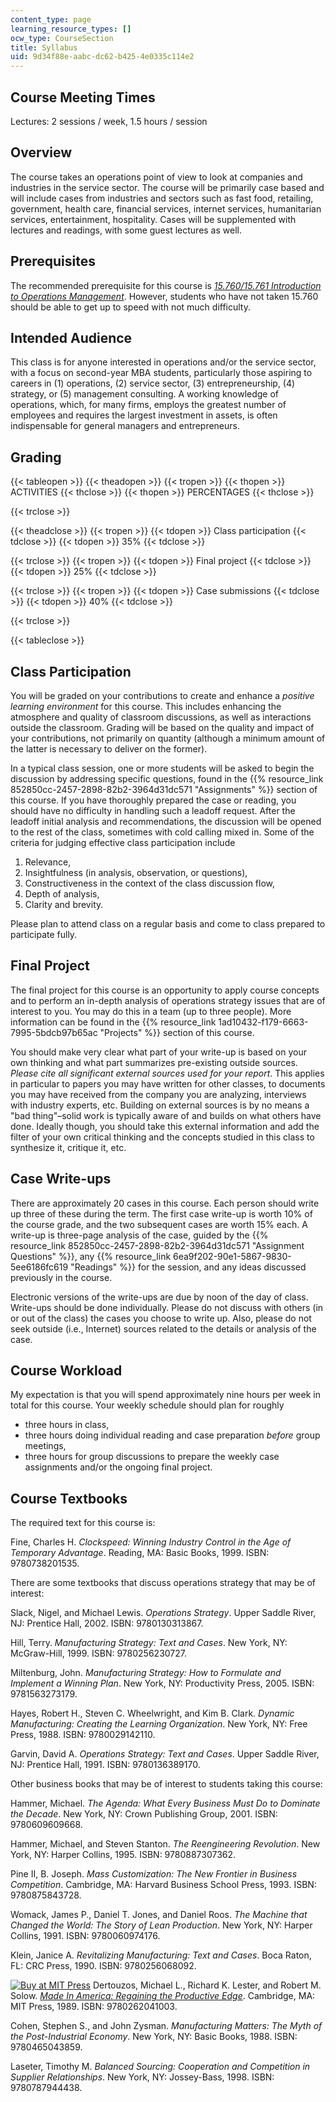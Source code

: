 ```yaml
---
content_type: page
learning_resource_types: []
ocw_type: CourseSection
title: Syllabus
uid: 9d34f88e-aabc-dc62-b425-4e0335c114e2
---
```


Course Meeting Times
--------------------

Lectures: 2 sessions / week, 1.5 hours / session

Overview
--------

The course takes an operations point of view to look at companies and industries in the service sector. The course will be primarily case based and will include cases from industries and sectors such as fast food, retailing, government, health care, financial services, internet services, humanitarian services, entertainment, hospitality. Cases will be supplemented with lectures and readings, with some guest lectures as well.

Prerequisites
-------------

The recommended prerequisite for this course is [_15.760/15.761 Introduction to Operations Management_](/courses/15-760b-introduction-to-operations-management-spring-2004). However, students who have not taken 15.760 should be able to get up to speed with not much difficulty.

Intended Audience
-----------------

This class is for anyone interested in operations and/or the service sector, with a focus on second-year MBA students, particularly those aspiring to careers in (1) operations, (2) service sector, (3) entrepreneurship, (4) strategy, or (5) management consulting. A working knowledge of operations, which, for many firms, employs the greatest number of employees and requires the largest investment in assets, is often indispensable for general managers and entrepreneurs.

Grading
-------

{{< tableopen >}}
{{< theadopen >}}
{{< tropen >}}
{{< thopen >}}
ACTIVITIES
{{< thclose >}}
{{< thopen >}}
PERCENTAGES
{{< thclose >}}

{{< trclose >}}

{{< theadclose >}}
{{< tropen >}}
{{< tdopen >}}
Class participation
{{< tdclose >}}
{{< tdopen >}}
35%
{{< tdclose >}}

{{< trclose >}}
{{< tropen >}}
{{< tdopen >}}
Final project
{{< tdclose >}}
{{< tdopen >}}
25%
{{< tdclose >}}

{{< trclose >}}
{{< tropen >}}
{{< tdopen >}}
Case submissions
{{< tdclose >}}
{{< tdopen >}}
40%
{{< tdclose >}}

{{< trclose >}}

{{< tableclose >}}

Class Participation
-------------------

You will be graded on your contributions to create and enhance a _positive learning environment_ for this course. This includes enhancing the atmosphere and quality of classroom discussions, as well as interactions outside the classroom. Grading will be based on the quality and impact of your contributions, not primarily on quantity (although a minimum amount of the latter is necessary to deliver on the former).

In a typical class session, one or more students will be asked to begin the discussion by addressing specific questions, found in the {{% resource_link 852850cc-2457-2898-82b2-3964d31dc571 "Assignments" %}} section of this course. If you have thoroughly prepared the case or reading, you should have no difficulty in handling such a leadoff request. After the leadoff initial analysis and recommendations, the discussion will be opened to the rest of the class, sometimes with cold calling mixed in. Some of the criteria for judging effective class participation include

1.  Relevance,
2.  Insightfulness (in analysis, observation, or questions),
3.  Constructiveness in the context of the class discussion flow,
4.  Depth of analysis,
5.  Clarity and brevity.

Please plan to attend class on a regular basis and come to class prepared to participate fully.

Final Project
-------------

The final project for this course is an opportunity to apply course concepts and to perform an in-depth analysis of operations strategy issues that are of interest to you. You may do this in a team (up to three people). More information can be found in the {{% resource_link 1ad10432-f179-6663-7995-5bdcb97b65ac "Projects" %}} section of this course.

You should make very clear what part of your write-up is based on your own thinking and what part summarizes pre-existing outside sources. _Please cite all significant external sources used for your report_. This applies in particular to papers you may have written for other classes, to documents you may have received from the company you are analyzing, interviews with industry experts, etc. Building on external sources is by no means a "bad thing"–solid work is typically aware of and builds on what others have done. Ideally though, you should take this external information and add the filter of your own critical thinking and the concepts studied in this class to synthesize it, critique it, etc.

Case Write-ups
--------------

There are approximately 20 cases in this course. Each person should write up three of these during the term. The first case write-up is worth 10% of the course grade, and the two subsequent cases are worth 15% each. A write-up is three-page analysis of the case, guided by the {{% resource_link 852850cc-2457-2898-82b2-3964d31dc571 "Assignment Questions" %}}, any {{% resource_link 6ea9f202-90e1-5867-9830-5ee6186fc619 "Readings" %}} for the session, and any ideas discussed previously in the course.

Electronic versions of the write-ups are due by noon of the day of class. Write-ups should be done individually. Please do not discuss with others (in or out of the class) the cases you choose to write up. Also, please do not seek outside (i.e., Internet) sources related to the details or analysis of the case.

Course Workload
---------------

My expectation is that you will spend approximately nine hours per week in total for this course. Your weekly schedule should plan for roughly

*   three hours in class,
*   three hours doing individual reading and case preparation _before_ group meetings,
*   three hours for group discussions to prepare the weekly case assignments and/or the ongoing final project.

Course Textbooks
----------------

The required text for this course is:

Fine, Charles H. _Clockspeed: Winning Industry Control in the Age of Temporary Advantage_. Reading, MA: Basic Books, 1999. ISBN: 9780738201535.

There are some textbooks that discuss operations strategy that may be of interest:

Slack, Nigel, and Michael Lewis. _Operations Strategy_. Upper Saddle River, NJ: Prentice Hall, 2002. ISBN: 9780130313867.

Hill, Terry. _Manufacturing Strategy: Text and Cases_. New York, NY: McGraw-Hill, 1999. ISBN: 9780256230727.

Miltenburg, John. _Manufacturing Strategy: How to Formulate and Implement a Winning Plan_. New York, NY: Productivity Press, 2005. ISBN: 9781563273179.

Hayes, Robert H., Steven C. Wheelwright, and Kim B. Clark. _Dynamic Manufacturing: Creating the Learning Organization_. New York, NY: Free Press, 1988. ISBN: 9780029142110.

Garvin, David A. _Operations Strategy: Text and Cases_. Upper Saddle River, NJ: Prentice Hall, 1991. ISBN: 9780136389170.

Other business books that may be of interest to students taking this course:

Hammer, Michael. _The Agenda: What Every Business Must Do to Dominate the Decade_. New York, NY: Crown Publishing Group, 2001. ISBN: 9780609609668.

Hammer, Michael, and Steven Stanton. _The Reengineering Revolution_. New York, NY: Harper Collins, 1995. ISBN: 9780887307362.

Pine II, B. Joseph. _Mass Customization: The New Frontier in Business Competition_. Cambridge, MA: Harvard Business School Press, 1993. ISBN: 9780875843728.

Womack, James P., Daniel T. Jones, and Daniel Roos. _The Machine that Changed the World: The Story of Lean Production_. New York, NY: Harper Collins, 1991. ISBN: 9780060974176.

Klein, Janice A. _Revitalizing Manufacturing: Text and Cases_. Boca Raton, FL: CRC Press, 1990. ISBN: 9780256068092.

[![Buy at MIT Press](/images/mp_logo.gif)](https://mitpress.mit.edu/9780262041003) Dertouzos, Michael L., Richard K. Lester, and Robert M. Solow. [_Made In America: Regaining the Productive Edge_](https://mitpress.mit.edu/9780262041003). Cambridge, MA: MIT Press, 1989. ISBN: 9780262041003.

Cohen, Stephen S., and John Zysman. _Manufacturing Matters: The Myth of the Post-Industrial Economy_. New York, NY: Basic Books, 1988. ISBN: 9780465043859.

Laseter, Timothy M. _Balanced Sourcing: Cooperation and Competition in Supplier Relationships_. New York, NY: Jossey-Bass, 1998. ISBN: 9780787944438.
